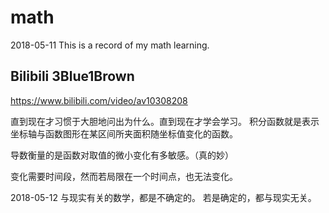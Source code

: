 # math
2018-05-11
This is a record of my math learning.

## Bilibili 3Blue1Brown
https://www.bilibili.com/video/av10308208

直到现在才习惯于大胆地问出为什么。直到现在才学会学习。
积分函数就是表示坐标轴与函数图形在某区间所夹面积随坐标值变化的函数。

导数衡量的是函数对取值的微小变化有多敏感。（真的妙）

变化需要时间段，然而若局限在一个时间点，也无法变化。

2018-05-12
与现实有关的数学，都是不确定的。
若是确定的，都与现实无关。
